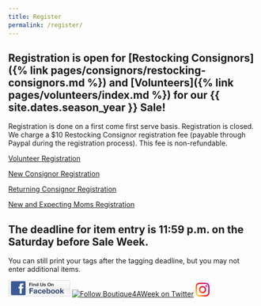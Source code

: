 ```yaml
---
title: Register
permalink: /register/
---
```


## Registration is open for [Restocking Consignors]({% link pages/consignors/restocking-consignors.md %}) and [Volunteers]({% link pages/volunteers/index.md %}) for our {{ site.dates.season_year }} Sale!

Registration is done on a first come first serve basis. Registration is closed. We charge a $10 Restocking Consignor registration fee (payable through Paypal during the registration process). This fee is non-refundable.

[Volunteer Registration](https://www.mysalemanager.net/wrk_start.aspx?partnercode=BFAW)

[New Consignor Registration](https://www.mysalemanager.net/reg_start.aspx?partnercode=BFAW&type=new)

[Returning Consignor Registration](https://www.mysalemanager.net/reg_start.aspx?partnercode=BFAW)

[New and Expecting Moms Registration](http://www.mysalemanager.net/mom_start.aspx?partnercode=BFAW)

## The deadline for item entry is 11:59 p.m. on the Saturday before Sale Week.

You can still print your tags after the tagging deadline, but you may not enter additional items.

[![Boutique For A Week Facebook Page](/img/FacebookBadge_SM.jpg)](https://www.facebook.com/BoutiqueForAWeek?ref=br_tf "Visit Our Facebook Page") [![Follow Boutique4AWeek on Twitter](//twitter-badges.s3.amazonaws.com/follow_us-c.png)](http://www.twitter.com/Boutique4AWeek) [![Instagram](/img/instagram.png)](https://www.instagram.com/boutiqueforaweek/?ref=badge)

